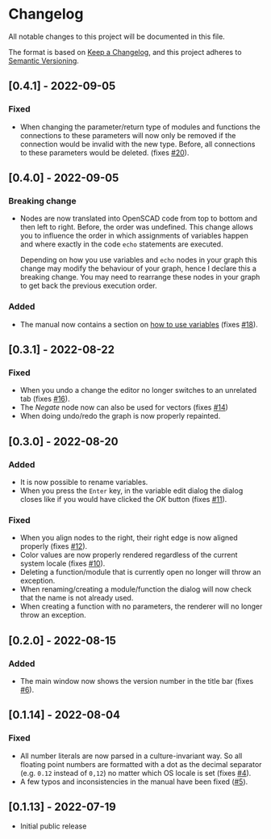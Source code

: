 # Changelog
All notable changes to this project will be documented in this file.

The format is based on [Keep a Changelog](https://keepachangelog.com/en/1.0.0/),
and this project adheres to [Semantic Versioning](https://semver.org/spec/v2.0.0.html).

## [0.4.1] - 2022-09-05
### Fixed

- When changing the parameter/return type of modules and functions the connections to these parameters will now only be removed if the connection would be invalid with the new type. Before, all connections to these parameters would be deleted.  (fixes [#20](https://github.com/derkork/openscad-graph-editor/issues/20)).

## [0.4.0] - 2022-09-05
### Breaking change
- Nodes are now translated into OpenSCAD code from top to bottom and then left to right. Before, the order was undefined. This change allows you to influence the order in which assignments of variables happen and where exactly in the code `echo` statements are executed.

  Depending on how you use variables and `echo` nodes in your graph this change may modify the behaviour of your graph, hence I declare this a breaking change. You may need to rearrange these nodes in your graph to get back the previous execution order.

### Added
- The manual now contains a section on [how to use variables](manual/manual.md#variables) (fixes [#18](https://github.com/derkork/openscad-graph-editor/issues/18)).

## [0.3.1] - 2022-08-22
### Fixed

- When you undo a change the editor no longer switches to an unrelated tab (fixes [#16](https://github.com/derkork/openscad-graph-editor/issues/16)).
- The _Negate_ node now can also be used for vectors (fixes [#14](https://github.com/derkork/openscad-graph-editor/issues/14))
- When doing undo/redo the graph is now properly repainted.

## [0.3.0] - 2022-08-20
### Added
- It is now possible to rename variables.
- When you press the `Enter` key, in the variable edit dialog the dialog closes like if you would have clicked the _OK_ button (fixes [#11](https://github.com/derkork/openscad-graph-editor/issues/11)).
 
### Fixed
- When you align nodes to the right, their right edge is now aligned properly (fixes [#12](https://github.com/derkork/openscad-graph-editor/issues/12)).
- Color values are now properly rendered regardless of the current system locale (fixes [#10](https://github.com/derkork/openscad-graph-editor/issues/10)).
- Deleting a function/module that is currently open no longer will throw an exception.
- When renaming/creating a module/function the dialog will now check that the name is not already used.
- When creating a function with no parameters, the renderer will no longer throw an exception.

## [0.2.0] - 2022-08-15
### Added
- The main window now shows the version number in the title bar (fixes [#6](https://github.com/derkork/openscad-graph-editor/issues/6)).

## [0.1.14] - 2022-08-04
### Fixed
- All number literals are now parsed in a culture-invariant way. So all floating point numbers are formatted with a dot as the decimal separator (e.g. `0.12` instead of `0,12`) no matter which OS locale is set (fixes [#4](https://github.com/derkork/openscad-graph-editor/issues/4)).
- A few typos and inconsistencies in the manual have been fixed ([#5](https://github.com/derkork/openscad-graph-editor/issues/5)).

## [0.1.13] - 2022-07-19
- Initial public release
